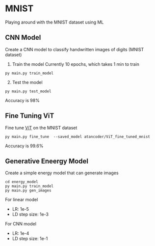 # MNIST
Playing around with the MNIST dataset using ML

## CNN Model
Create a CNN model to classify handwritten images of digits (MNIST dataset)

1. Train the model
Currently 10 epochs, which takes 1 min to train
```
py main.py train_model
```

2. Test the model
```
py main.py test_model
```

Accuracy is 98%


## Fine Tuning ViT
Fine tune [ViT](https://huggingface.co/google/vit-base-patch16-224) on the MNIST dataset

```
py main.py fine_tune  --saved_model atancoder/ViT_fine_tuned_mnist
```
Accuracy is 99.6%


## Generative Eneergy Model
Create a simple energy model that can generate images

```
cd energy_model
py main.py train_model
py main.py gen_images

```

For linear model
- LR: 1e-5
- LD step size: 1e-3

For CNN model
- LR: 1e-4
- LD step size: 1e-1